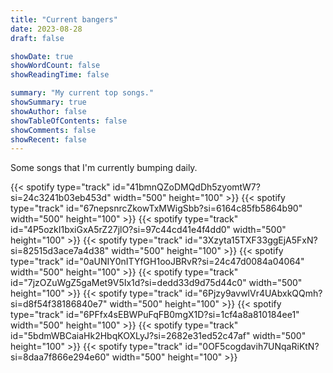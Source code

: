 ```yaml
---
title: "Current bangers"
date: 2023-08-28
draft: false

showDate: true
showWordCount: false
showReadingTime: false

summary: "My current top songs."
showSummary: true
showAuthor: false
showTableOfContents: false
showComments: false
showRecent: false
---
```

Some songs that I'm currently bumping daily. 

<!-- endless fashion-->{{< spotify type="track" id="41bmnQZoDMQdDh5zyomtW7?si=24c3241b03eb453d" width="500" height="100" >}} 
<!-- meltdown-->{{< spotify type="track" id="67nepsnrcZkowTxMWigSbb?si=6164c85fb5864b90" width="500" height="100" >}} 
<!-- bubble-->{{< spotify type="track" id="4P5ozkI1bxiGxA5rZ27jlO?si=97c44cd41e4f4dd0" width="500" height="100" >}} 
<!-- glitch-->{{< spotify type="track" id="3Xzyta15TXF33ggEjA5FxN?si=82515d3ace7a4d38" width="500" height="100" >}} 
<!-- closer-->{{< spotify type="track" id="0aUNIY0nITYfGH1ooJBRvR?si=24c47d0084a04064" width="500" height="100" >}} 
<!-- fast forward-->{{< spotify type="track" id="7jzOZuWgZ5gaMet9V5Ix1d?si=dedd33d9d75d44c0" width="500" height="100" >}} 
<!-- new dance-->{{< spotify type="track" id="6Pjzy9avwlVr4UAbxkQQmh?si=d8f54f38186840e7" width="500" height="100" >}} 
<!-- glassy-->{{< spotify type="track" id="6PFfx4sEBWPuFqFB0mgX1D?si=1cf4a8a810184ee1" width="500" height="100" >}} 
<!-- underwater-->{{< spotify type="track" id="5bdmWBCaiaHk2HbqKOXLyJ?si=2682e31ed52c47af" width="500" height="100" >}} 
<!-- seoul sonyo sound-->{{< spotify type="track" id="0OF5cogdavih7UNqaRiKtN?si=8daa7f866e294e60" width="500" height="100" >}} 